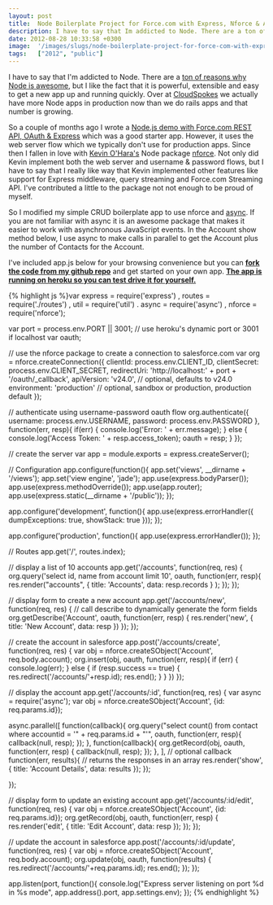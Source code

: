 ```yaml
---
layout: post
title:  Node Boilerplate Project for Force.com with Express, Nforce & Async
description: I have to say that Im addicted to Node. There are a ton of reasons why Node is awesome  , but I like the fact that it is powerful, extensible and easy to get a new app up and running quickly. Over at CloudSpokes  we actually have more Node apps in production now than we do rails apps and that number is growing. So a couple of months ago I wrote a Node.js demo with Force.com REST API, OAuth & Express which was a good starter app. However, it uses the web server flow which we typically dont use fo
date: 2012-08-28 10:33:58 +0300
image:  '/images/slugs/node-boilerplate-project-for-force-com-with-express-nforce-async.jpg'
tags:   ["2012", "public"]
---
```

<p>I have to say that I'm addicted to Node. There are a <a href="http://www.eweek.com/c/a/Application-Development/Nodejs-Framework-18-Reasons-Developers-Are-Using-It-for-Cloud-Mobile-415509/">ton of reasons why Node is awesome</a>, but I like the fact that it is powerful, extensible and easy to get a new app up and running quickly. Over at <a href="http://www.cloudspokes.com">CloudSpokes</a> we actually have more Node apps in production now than we do rails apps and that number is growing.</p>
<p>So a couple of months ago I wrote a <a href="/2012/04/27/node-js-demo-with-force-com-rest-api-oauth-express/">Node.js demo with Force.com REST API, OAuth & Express</a> which was a good starter app. However, it uses the web server flow which we typically don't use for production apps. Since then I fallen in love with <a href="https://twitter.com/kevino80">Kevin O'Hara's</a> Node package <a href="https://github.com/kevinohara80/nforce">nforce</a>. Not only did Kevin implement both the web server and username & password flows, but I have to say that I really like way that Kevin implemented other features like support for Express middleware, query streaming and Force.com Streaming API. I've contributed a little to the package not not enough to be proud of myself.</p>
<p>So I modified my simple CRUD boilerplate app to use nforce and <a href="http://caolanmcmahon.com/posts/asynchronous_code_in_node_js/">async</a>. If you are not familiar with async it is an awesome package that makes it easier to work with asynchronous JavaScript events. In the Account show method below, I use async to make calls in parallel to get the Account plus the number of Contacts for the Account.</p>
<p>I've included app.js below for your browsing convenience but you can <strong><a href="https://github.com/jeffdonthemic/node-nforce-demo">fork the code from my github repo</a></strong> and get started on your own app. <strong><a href="http://node-nforce-demo.herokuapp.com">The app is running on heroku so you can test drive it for yourself.</a></strong></p>
{% highlight js %}var express = require('express')
 , routes = require('./routes')
 , util = require('util')
 . async = require('async')
 , nforce = require('nforce');

var port = process.env.PORT || 3001; // use heroku's dynamic port or 3001 if localhost
var oauth;

// use the nforce package to create a connection to salesforce.com
var org = nforce.createConnection({
 clientId: process.env.CLIENT_ID,
 clientSecret: process.env.CLIENT_SECRET,
 redirectUri: 'http://localhost:' + port + '/oauth/_callback',
 apiVersion: 'v24.0', // optional, defaults to v24.0
 environment: 'production' // optional, sandbox or production, production default
});

// authenticate using username-password oauth flow
org.authenticate({ username: process.env.USERNAME, password: process.env.PASSWORD }, function(err, resp){
 if(err) {
  console.log('Error: ' + err.message);
 } else {
  console.log('Access Token: ' + resp.access_token);
  oauth = resp;
 }
});

// create the server
var app = module.exports = express.createServer();

// Configuration
app.configure(function(){
 app.set('views', __dirname + '/views');
 app.set('view engine', 'jade');
 app.use(express.bodyParser());
 app.use(express.methodOverride());
 app.use(app.router);
 app.use(express.static(__dirname + '/public'));
});

app.configure('development', function(){
 app.use(express.errorHandler({ dumpExceptions: true, showStack: true }));
});

app.configure('production', function(){
 app.use(express.errorHandler());
});

// Routes
app.get('/', routes.index);

// display a list of 10 accounts
app.get('/accounts', function(req, res) {
 org.query('select id, name from account limit 10', oauth, function(err, resp){
  res.render("accounts", { title: 'Accounts', data: resp.records } );
 });
});

// display form to create a new account
app.get('/accounts/new', function(req, res) {
 // call describe to dynamically generate the form fields
 org.getDescribe('Account', oauth, function(err, resp) {
  res.render('new', { title: 'New Account', data: resp })
 });
});

// create the account in salesforce
app.post('/accounts/create', function(req, res) {
 var obj = nforce.createSObject('Account', req.body.account);
 org.insert(obj, oauth, function(err, resp){
  if (err) {
 console.log(err);
  } else {
 if (resp.success == true) {
  res.redirect('/accounts/'+resp.id);
  res.end();
 }
  }
 })
});

// display the account
app.get('/accounts/:id', function(req, res) {
 var async = require('async');
 var obj = nforce.createSObject('Account', {id: req.params.id});

 async.parallel([
 function(callback){
  org.query("select count() from contact where accountid = '" + req.params.id + "'", oauth, function(err, resp){
   callback(null, resp);
  });
 },
 function(callback){
  org.getRecord(obj, oauth, function(err, resp) {
   callback(null, resp);
  });
 },
 ],
 // optional callback
 function(err, results){
  // returns the responses in an array
  res.render('show', { title: 'Account Details', data: results });
 }); 

});

// display form to update an existing account
app.get('/accounts/:id/edit', function(req, res) {
 var obj = nforce.createSObject('Account', {id: req.params.id});
 org.getRecord(obj, oauth, function(err, resp) {
  res.render('edit', { title: 'Edit Account', data: resp });
 });
});

// update the account in salesforce
app.post('/accounts/:id/update', function(req, res) {
 var obj = nforce.createSObject('Account', req.body.account);
 org.update(obj, oauth, function(results) {
  res.redirect('/accounts/'+req.params.id);
  res.end();
 }); 
});

app.listen(port, function(){
 console.log("Express server listening on port %d in %s mode", app.address().port, app.settings.env);
});
{% endhighlight %}

